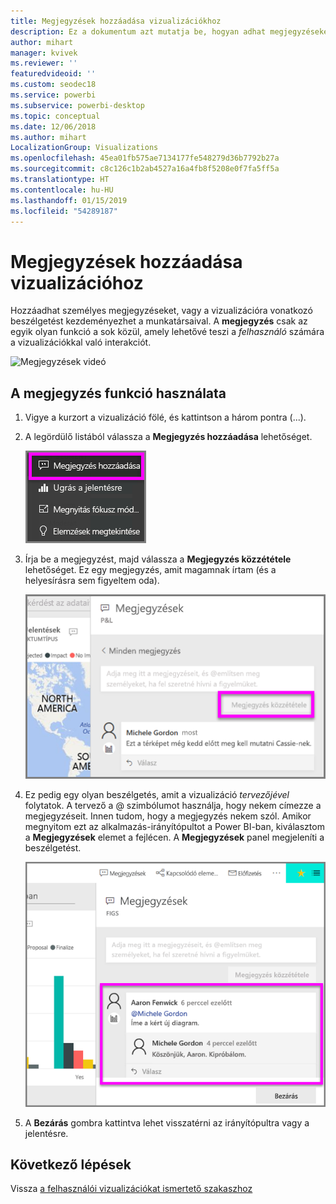 ```yaml
---
title: Megjegyzések hozzáadása vizualizációkhoz
description: Ez a dokumentum azt mutatja be, hogyan adhat megjegyzéseket a vizualizációkhoz, és hogyan folytathat a vizualizációval kapcsolatos beszélgetéseket a megjegyzéseken keresztül.
author: mihart
manager: kvivek
ms.reviewer: ''
featuredvideoid: ''
ms.custom: seodec18
ms.service: powerbi
ms.subservice: powerbi-desktop
ms.topic: conceptual
ms.date: 12/06/2018
ms.author: mihart
LocalizationGroup: Visualizations
ms.openlocfilehash: 45ea01fb575ae7134177fe548279d36b7792b27a
ms.sourcegitcommit: c8c126c1b2ab4527a16a4fb8f5208e0f7fa5ff5a
ms.translationtype: HT
ms.contentlocale: hu-HU
ms.lasthandoff: 01/15/2019
ms.locfileid: "54289187"
---
```

# <a name="add-comments-to-a-visualization"></a>Megjegyzések hozzáadása vizualizációhoz
Hozzáadhat személyes megjegyzéseket, vagy a vizualizációra vonatkozó beszélgetést kezdeményezhet a munkatársaival. A **megjegyzés** csak az egyik olyan funkció a sok közül, amely lehetővé teszi a *felhasználó* számára a vizualizációkkal való interakciót. 

![Megjegyzések videó](media/end-user-comment/comment.gif)

## <a name="how-to-use-the-comment-feature"></a>A megjegyzés funkció használata

1. Vigye a kurzort a vizualizáció fölé, és kattintson a három pontra (...).    
2. A legördülő listából válassza a **Megjegyzés hozzáadása** lehetőséget.

    ![A Megjegyzés hozzáadása a lista első eleme](media/end-user-comment/power-bi-comment.png)  

3.  Írja be a megjegyzést, majd válassza a **Megjegyzés közzététele** lehetőséget. Ez egy megjegyzés, amit magamnak írtam (és a helyesírásra sem figyeltem oda).

    ![Saját magunknak szóló megjegyzés hozzáadása](media/end-user-comment/power-bi-comment-self2.png)  

4. Ez pedig egy olyan beszélgetés, amit a vizualizáció *tervezőjével* folytatok. A tervező a @ szimbólumot használja, hogy nekem címezze a megjegyzéseit. Innen tudom, hogy a megjegyzés nekem szól. Amikor megnyitom ezt az alkalmazás-irányítópultot a Power BI-ban, kiválasztom a **Megjegyzések** elemet a fejlécen. A **Megjegyzések** panel megjeleníti a beszélgetést. 

    ![Megemlítés hozzáadása megjegyzéshez](media/end-user-comment/power-bi-comment-mention.png)  


5. A **Bezárás** gombra kattintva lehet visszatérni az irányítópultra vagy a jelentésre.

## <a name="next-steps"></a>Következő lépések
Vissza [a felhasználói vizualizációkat ismertető szakaszhoz](end-user-visualizations.md)    
<!--[Select a visualization to open a report](end-user-open-report.md)-->